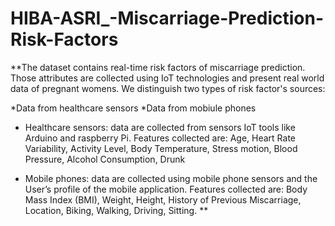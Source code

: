# HIBA-ASRI_-Miscarriage-Prediction-Risk-Factors

**The dataset contains real-time risk factors of miscarriage prediction. Those attributes are collected using IoT technologies and present real world data of pregnant womens. We distinguish two types of risk factor's sources:

*Data from healthcare sensors
*Data from mobiule phones

-	Healthcare sensors: data are collected from sensors IoT tools like Arduino and raspberry Pi. Features collected are: Age, Heart Rate Variability, Activity Level, Body Temperature, Stress motion, Blood Pressure, Alcohol Consumption, Drunk

-	Mobile phones: data are collected using mobile phone sensors and the User’s profile of the mobile application. Features collected are: Body Mass Index (BMI), Weight, Height, History of Previous Miscarriage, Location, Biking, Walking, Driving, Sitting.
**
